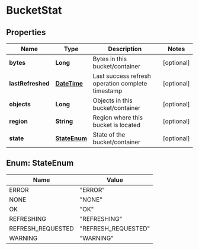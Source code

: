 
# BucketStat

## Properties
Name | Type | Description | Notes
------------ | ------------- | ------------- | -------------
**bytes** | **Long** | Bytes in this bucket/container |  [optional]
**lastRefreshed** | [**DateTime**](DateTime.md) | Last success refresh operation complete timestamp |  [optional]
**objects** | **Long** | Objects in this bucket/container |  [optional]
**region** | **String** | Region where this bucket is located |  [optional]
**state** | [**StateEnum**](#StateEnum) | State of the bucket/container |  [optional]


<a name="StateEnum"></a>
## Enum: StateEnum
Name | Value
---- | -----
ERROR | &quot;ERROR&quot;
NONE | &quot;NONE&quot;
OK | &quot;OK&quot;
REFRESHING | &quot;REFRESHING&quot;
REFRESH_REQUESTED | &quot;REFRESH_REQUESTED&quot;
WARNING | &quot;WARNING&quot;



